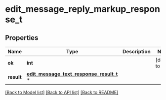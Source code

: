 # edit_message_reply_markup_response_t

## Properties
Name | Type | Description | Notes
------------ | ------------- | ------------- | -------------
**ok** | **int** |  | [default to true]
**result** | [**edit_message_text_response_result_t**](edit_message_text_response_result.md) \* |  | 

[[Back to Model list]](../README.md#documentation-for-models) [[Back to API list]](../README.md#documentation-for-api-endpoints) [[Back to README]](../README.md)


